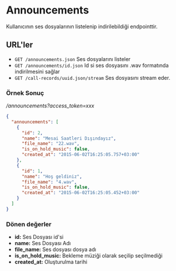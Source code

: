 # Announcements

Kullanıcının ses dosyalarının listelenip indirilebildiği endpointtir.

## URL'ler
* `GET /announcements.json` Ses dosyalarını listeler
* `GET /announcements/id.json` Id si ses dosyasını .wav formatında indirilmesini sağlar
* `GET /call-records/uuid.json/stream` Ses dosyasını stream eder.

### Örnek Sonuç

*/announcements?access_token=xxx*

```json
{
  "announcements": [
    {
      "id": 2,
      "name": "Mesai Saatleri Dışındayız",
      "file_name": "22.wav",
      "is_on_hold_music": false,
      "created_at": "2015-06-02T16:25:05.757+03:00"
    },
    {
      "id": 1,
      "name": "Hoş geldiniz",
      "file_name": "4.wav",
      "is_on_hold_music": false,
      "created_at": "2015-06-02T16:25:05.452+03:00"
    }
  ]
}
```


### Dönen değerler

* **id:** Ses Dosyası id'si
* **name:** Ses Dosyası Adı
* **file_name:** Ses dosyası dosya adı
* **is_on_hold_music:** Bekleme müziği olarak seçilip seçilmediği
* **created_at:** Oluşturulma tarihi

